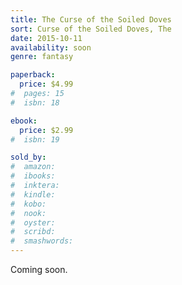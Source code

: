```yaml
---
title: The Curse of the Soiled Doves
sort: Curse of the Soiled Doves, The
date: 2015-10-11
availability: soon
genre: fantasy

paperback:
  price: $4.99
#  pages: 15
#  isbn: 18

ebook:
  price: $2.99
#  isbn: 19

sold_by:
#  amazon:
#  ibooks:
#  inktera:
#  kindle:
#  kobo:
#  nook:
#  oyster:
#  scribd:
#  smashwords:
---
```


Coming soon.
